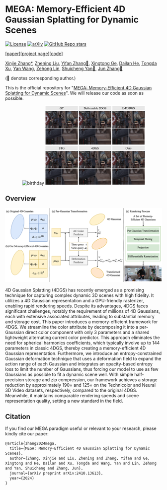 # MEGA: Memory-Efficient 4D Gaussian Splatting for Dynamic Scenes
[![License](https://img.shields.io/badge/License-Apache_2.0-blue.svg)](https://opensource.org/licenses/Apache-2.0) 
[![arXiv](https://img.shields.io/badge/MEGA-2410.13613-b31b1b)](https://arxiv.org/abs/2410.13613)
[![GitHub Repo stars](https://img.shields.io/github/stars/Xinjie-Q/MEGA.svg?style=social&label=Star&maxAge=60)](https://github.com/Xinjie-Q/MEGA)

[[paper](https://arxiv.org/abs/2410.13613)][[project page](https://xinjie-q.github.io/MEGA)][[code](https://github.com/Xinjie-Q/MEGA)]


[Xinjie Zhang*](https://xinjie-q.github.io/), [Zhening Liu](https://www.liuzhening.top/), [Yifan Zhang📧](https://sites.google.com/view/yifan-zhang/), [Xingtong Ge](https://xingtongge.github.io/), [Dailan He](https://scholar.google.com/citations?user=f5MTTy4AAAAJ&hl=en), [Tongda Xu](https://tongdaxu.github.io/), [Yan Wang](https://yanwang202199.github.io/), [Zehong Lin](https://zhlinup.github.io/), [Shuicheng Yan📧](https://yanshuicheng.info/), [Jun Zhang📧](https://eejzhang.people.ust.hk/)

(📧 denotes corresponding author.)

This is the official repository for "[MEGA: Memory-Efficient 4D Gaussian Splatting for Dynamic Scenes](https://arxiv.org/abs/2410.13613)". We will release our code as soon as possible. 

<div align="center">
  <img src="./img/visual_birthday.png" alt="birthday" width="320" />
  <img src="./img/visual_painter.png" alt="painter" width="320" />
</div>

## Overview

![overview](./img/mega_overview.png)

4D Gaussian Splatting (4DGS) has recently emerged as a promising technique for capturing complex dynamic 3D scenes with high fidelity. It utilizes a 4D Gaussian representation and a GPU-friendly rasterizer, enabling rapid rendering speeds. Despite its advantages, 4DGS faces significant challenges, notably the requirement of millions of 4D Gaussians, each with extensive associated attributes, leading to substantial memory and storage cost. This paper introduces a memory-efficient framework for 4DGS. We streamline the color attribute by decomposing it into a per-Gaussian direct color component with only 3 parameters and a shared lightweight alternating current color predictor. This approach eliminates the need for spherical harmonics coefficients, which typically involve up to 144 parameters in classic 4DGS, thereby creating a memory-efficient 4D Gaussian representation. Furthermore, we introduce an entropy-constrained Gaussian deformation technique that uses a deformation field to expand the action range of each Gaussian and integrates an opacity-based entropy loss to limit the number of Gaussians, thus forcing our model to use as few Gaussians as possible to fit a dynamic scene well. With simple half-precision storage and zip compression, our framework achieves a storage reduction by approximately $190\times$ and $125\times$ on the Technicolor and Neural 3D Video datasets, respectively, compared to the original 4DGS. Meanwhile, it maintains comparable rendering speeds and scene representation quality, setting a new standard in the field.

<!-- ## Quick Started

### Cloning the Repository

The repository contains submodules, thus please check it out with 
```shell
# SSH
git clone git@github.com:Xinjie-Q/MEGA.git --recursive
```
or
```shell
# HTTPS
git clone https://github.com/Xinjie-Q/MEGA.git --recursive
```
After cloning the repository, you can follow these steps to train MEGA models. 

### Requirements

```bash
pip install -r requirements.txt
```

If you encounter errors while installing the packages listed in requirements.txt, you can try installing each Python package individually using the pip command.

Before training, you need to download the [Neural 3D Video](https://github.com/facebookresearch/Neural_3D_Video) and [Technicolor](https://www.interdigital.com/data_sets/light-field-dataset) datasets. 

#### Representation

```bash
sh train.sh
sh test.sh
```

## Acknowledgments

We thank [4d-gaussian-splatting](https://github.com/fudan-zvg/4d-gaussian-splatting) for providing the framework to implement 4D Gaussian Splatting. -->

## Citation

If you find our MEGA paradigm useful or relevant to your research, please kindly cite our paper:

```
@article{zhang2024mega,
  title={MEGA: Memory-Efficient 4D Gaussian Splatting for Dynamic Scenes},
  author={Zhang, Xinjie and Liu, Zhening and Zhang, Yifan and Ge, Xingtong and He, Dailan and Xu, Tongda and Wang, Yan and Lin, Zehong and Yan, Shuicheng and Zhang, Jun},
  journal={arXiv preprint arXiv:2410.13613},
  year={2024}
}
```
